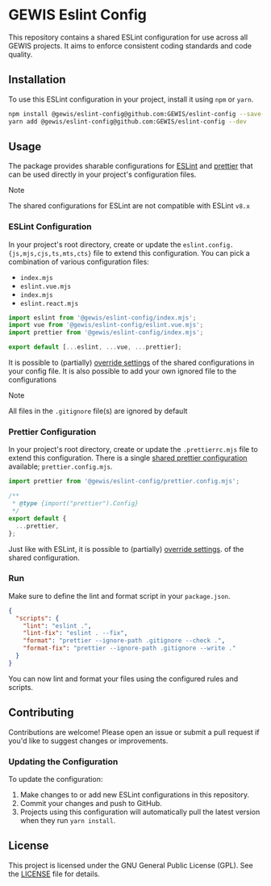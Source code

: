 # GEWIS Eslint Config

This repository contains a shared ESLint configuration for use across all GEWIS projects. It aims to enforce consistent coding standards and code quality.

## Installation

To use this ESLint configuration in your project, install it using `npm` or `yarn`.

```bash
npm install @gewis/eslint-config@github.com:GEWIS/eslint-config --save-dev
yarn add @gewis/eslint-config@github.com:GEWIS/eslint-config --dev
```

## Usage

The package provides sharable configurations for [ESLint](https://eslint.org/docs/latest/extend/shareable-configs) and
[prettier](https://prettier.io/docs/en/sharing-configurations) that can be used directly in your project's configuration files.

> [!NOTE]  
> The shared configurations for ESLint are not compatible with ESLint `v8.x`

### ESLint Configuration

In your project's root directory, create or update the `eslint.config.{js,mjs,cjs,ts,mts,cts}` file to extend this configuration.
You can pick a combination of various configuration files:

- `index.mjs`
- `eslint.vue.mjs`
- `index.mjs`
- `eslint.react.mjs`

```javascript
import eslint from '@gewis/eslint-config/index.mjs';
import vue from '@gewis/eslint-config/eslint.vue.mjs';
import prettier from '@gewis/eslint-config/index.mjs';

export default [...eslint, ...vue, ...prettier];
```

It is possible to (partially) [override settings](https://eslint.org/docs/latest/extend/shareable-configs#overriding-settings-from-shareable-configs)
of the shared configurations in your config file. It is also possible to add your own ignored file to the configurations

> [!NOTE]  
> All files in the `.gitignore` file(s) are ignored by default

### Prettier Configuration

In your project's root directory, create or update the `.prettierrc.mjs` file to extend this configuration.
There is a single [shared prettier configuration](https://prettier.io/docs/en/sharing-configurations) available; `prettier.config.mjs`.

```javascript
import prettier from '@gewis/eslint-config/prettier.config.mjs';

/**
 * @type {import("prettier").Config}
 */
export default {
  ...prettier,
};
```

Just like with ESLint, it is possible to (partially) [override settings](https://prettier.io/docs/en/sharing-configurations#extending-a-sharable-config).
of the shared configuration.

### Run

Make sure to define the lint and format script in your `package.json`.

```json
{
  "scripts": {
    "lint": "eslint .",
    "lint-fix": "eslint . --fix",
    "format": "prettier --ignore-path .gitignore --check .",
    "format-fix": "prettier --ignore-path .gitignore --write ."
  }
}
```

You can now lint and format your files using the configured rules and scripts.

## Contributing

Contributions are welcome! Please open an issue or submit a pull request if you'd like to suggest changes or improvements.

### Updating the Configuration

To update the configuration:

1. Make changes to or add new ESLint configurations in this repository.
2. Commit your changes and push to GitHub.
3. Projects using this configuration will automatically pull the latest version when they run `yarn install`.

## License

This project is licensed under the GNU General Public License (GPL). See the [LICENSE](LICENSE) file for details.
